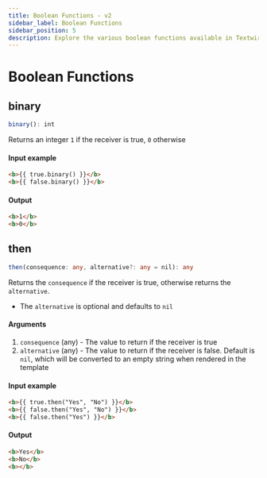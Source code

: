 ```yaml
---
title: Boolean Functions - v2
sidebar_label: Boolean Functions
sidebar_position: 5
description: Explore the various boolean functions available in Textwire
---
```


# Boolean Functions
## binary
```ts
binary(): int
```

Returns an integer `1` if the receiver is true, `0` otherwise

#### Input example
```html
<b>{{ true.binary() }}</b>
<b>{{ false.binary() }}</b>
```

#### Output
```html
<b>1</b>
<b>0</b>
```

## then
```ts
then(consequence: any, alternative?: any = nil): any
```

Returns the `consequence` if the receiver is true, otherwise returns the `alternative`.
- The `alternative` is optional and defaults to `nil`

#### Arguments
1. `consequence` (any) - The value to return if the receiver is true
2. `alternative` (any) - The value to return if the receiver is false. Default is `nil`, which will be converted to an empty string when rendered in the template

#### Input example
```html
<b>{{ true.then("Yes", "No") }}</b>
<b>{{ false.then("Yes", "No") }}</b>
<b>{{ false.then("Yes") }}</b>
```

#### Output
```html
<b>Yes</b>
<b>No</b>
<b></b>
```
